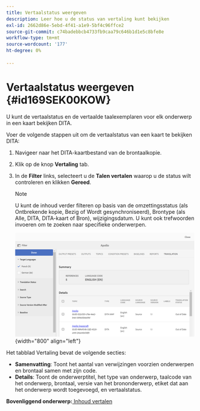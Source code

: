 ```yaml
---
title: Vertaalstatus weergeven
description: Leer hoe u de status van vertaling kunt bekijken
exl-id: 2662d86e-5ebd-4f41-a1e9-5bf4c96ffce2
source-git-commit: c74badebbcb4733fb9caa79c646b1d1e5c8bfe8e
workflow-type: tm+mt
source-wordcount: '177'
ht-degree: 0%

---
```


# Vertaalstatus weergeven {#id169SEK00KOW}

U kunt de vertaalstatus en de vertaalde taalexemplaren voor elk onderwerp in een kaart bekijken DITA.

Voer de volgende stappen uit om de vertaalstatus van een kaart te bekijken DITA:

1. Navigeer naar het DITA-kaartbestand van de brontaalkopie.
1. Klik op de knop **Vertaling** tab.
1. In de **Filter** links, selecteert u de **Talen vertalen** waarop u de status wilt controleren en klikken **Gereed**.

   >[!NOTE]
   >
   > U kunt de inhoud verder filteren op basis van de omzettingsstatus \(als Ontbrekende kopie, Bezig of Wordt gesynchroniseerd\), Brontype \(als Alle, DITA, DITA-kaart of Bron\), wijzigingsdatum. U kunt ook trefwoorden invoeren om te zoeken naar specifieke onderwerpen.

   ![](images/status-translation-uuid.png){width="800" align="left"}


Het tabblad Vertaling bevat de volgende secties:

- **Samenvatting**: Toont het aantal van verwijzingen voorzien onderwerpen en brontaal samen met zijn code.
- **Details**: Toont de onderwerptitel, het type van onderwerp, taalcode van het onderwerp, brontaal, versie van het brononderwerp, etiket dat aan het onderwerp wordt toegevoegd, en vertaalstatus.

**Bovenliggend onderwerp:**[ Inhoud vertalen](translation.md)
